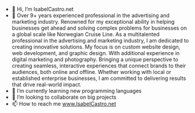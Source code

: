 - 👋 Hi, I’m IsabelCastro.net
- 👀 Over 9+ years experienced professional in the advertising and marketing industry. Renowned for my exceptional ability in helping businesses get ahead and solving complex problems for businesses on a global scale like Norwegian Cruise Line. As a multitalented professional in the advertising and marketing industry, I am dedicated to creating innovative solutions. My focus is on custom website design, web development, and graphic design. With additional experience in digital marketing and photography. Bringing a unique perspective to creating seamless, interactive experiences that connect brands to their audiences, both online and offline. Whether working with local or established enterprise businesses, I am committed to delivering results that drive real-world impact.
- 🌱 I’m currently learning new programming languages
- 💞️ I’m looking to collaborate on big projects
- 📫 How to reach me www.IsabelCastro.net


